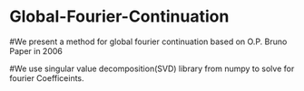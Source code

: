 # Global-Fourier-Continuation
#We present a method for global fourier continuation based on O.P. Bruno Paper in 2006

#We use singular value decomposition(SVD) library from numpy to solve for fourier Coefficeints.
